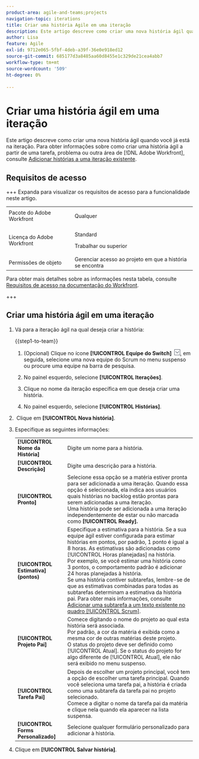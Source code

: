 ```yaml
---
product-area: agile-and-teams;projects
navigation-topic: iterations
title: Criar uma história Agile em uma iteração
description: Este artigo descreve como criar uma nova história ágil quando você já está na iteração.
author: Lisa
feature: Agile
exl-id: 9712e065-5fbf-4deb-a39f-36e0e918ed12
source-git-commit: 685177d3a8485aa60d8455e1c329de21cea4abb7
workflow-type: tm+mt
source-wordcount: '509'
ht-degree: 0%

---
```


# Criar uma história ágil em uma iteração

Este artigo descreve como criar uma nova história ágil quando você já está na iteração. Para obter informações sobre como criar uma história ágil a partir de uma tarefa, problema ou outra área de [!DNL Adobe Workfront], consulte [Adicionar histórias a uma iteração existente](../../../agile/use-scrum-in-an-agile-team/iterations/add-stories-to-existing-iteration.md).

## Requisitos de acesso

+++ Expanda para visualizar os requisitos de acesso para a funcionalidade neste artigo.

<table style="table-layout:auto"> 
 <tbody> 
  <tr> 
   <td role="rowheader">Pacote do Adobe Workfront</td> 
   <td> <p>Qualquer</p> </td> 
  </tr> 
  <tr> 
   <td role="rowheader">Licença do Adobe Workfront</td> 
   <td> <p>Standard</p> 
   <p>Trabalhar ou superior</p> </td> 
  </tr>
   <tr> 
   <td role="rowheader">Permissões de objeto</td> 
   <td>Gerenciar acesso ao projeto em que a história se encontra </td> 
  </tr>
 </tbody> 
</table>

Para obter mais detalhes sobre as informações nesta tabela, consulte [Requisitos de acesso na documentação do Workfront](/help/quicksilver/administration-and-setup/add-users/access-levels-and-object-permissions/access-level-requirements-in-documentation.md).

+++

## Criar uma história ágil em uma iteração

1. Vá para a iteração ágil na qual deseja criar a história:

   {{step1-to-team}}

   1. (Opcional) Clique no ícone **[!UICONTROL Equipe do Switch]** ![Ícone da equipe do Switch](assets/switch-team-icon.png), em seguida, selecione uma nova equipe do Scrum no menu suspenso ou procure uma equipe na barra de pesquisa.

   1. No painel esquerdo, selecione **[!UICONTROL Iterações]**.
   1. Clique no nome da iteração específica em que deseja criar uma história.
   1. No painel esquerdo, selecione **[!UICONTROL Histórias]**.

1.  Clique em **[!UICONTROL Nova história]**.
1. Especifique as seguintes informações:

   <table style="table-layout:auto">
    <col>
    <col>
    <tbody>
     <tr>
      <td role="rowheader"><strong>[!UICONTROL Nome da História]</strong></td>
      <td>Digite um nome para a história.</td>
     </tr>
     <tr>
      <td role="rowheader"><strong>[!UICONTROL Descrição]</strong></td>
      <td>Digite uma descrição para a história.</td>
     </tr>
     <tr>
      <td role="rowheader"><strong>[!UICONTROL Pronto]</strong></td>
      <td>Selecione essa opção se a matéria estiver pronta para ser adicionada a uma iteração. Quando essa opção é selecionada, ela indica aos usuários quais histórias no backlog estão prontas para serem adicionadas a uma iteração.<br>Uma história pode ser adicionada a uma iteração independentemente de estar ou não marcada como <strong>[!UICONTROL Ready].</strong></td>
     </tr>
     <tr>
      <td role="rowheader"><strong>[!UICONTROL Estimativa] (pontos)</strong></td>
      <td>Especifique a estimativa para a história. Se a sua equipe ágil estiver configurada para estimar histórias em pontos, por padrão, 1 ponto é igual a 8 horas. As estimativas são adicionadas como [!UICONTROL Horas planejadas] na história.<br>Por exemplo, se você estimar uma história como 3 pontos, o comportamento padrão é adicionar 24 horas planejadas à história.<br>Se uma história contiver subtarefas, lembre-se de que as estimativas combinadas para todas as subtarefas determinam a estimativa da história pai. Para obter mais informações, consulte <a href="../../../agile/use-scrum-in-an-agile-team/scrum-board/add-a-subtask-to-an-existing-story-scrum.md" class="MCXref xref">Adicionar uma subtarefa a um texto existente no quadro [!UICONTROL Scrum]</a>.</td>
     </tr>
     <tr>
      <td role="rowheader"><strong>[!UICONTROL Projeto Pai]</strong></td>
      <td>Comece digitando o nome do projeto ao qual esta história será associada.<br>Por padrão, a cor da matéria é exibida como a mesma cor de outras matérias deste projeto.<br>O status do projeto deve ser definido como [!UICONTROL Atual]. Se o status do projeto for algo diferente de [!UICONTROL Atual], ele não será exibido no menu suspenso.</td>
     </tr>
     <tr>
      <td role="rowheader"><strong>[!UICONTROL Tarefa Pai]</strong></td>
      <td>Depois de escolher um projeto principal, você tem a opção de escolher uma tarefa principal. Quando você seleciona uma tarefa pai, a história é criada como uma subtarefa da tarefa pai no projeto selecionado.<br>Comece a digitar o nome da tarefa pai da matéria e clique nela quando ela aparecer na lista suspensa.</td>
     </tr>
     <tr>
      <td role="rowheader"><strong>[!UICONTROL Forms Personalizado]</strong></td>
      <td>Selecione qualquer formulário personalizado para adicionar à história.</td>
     </tr>
    </tbody>
   </table>

1. Clique em **[!UICONTROL Salvar história]**.
